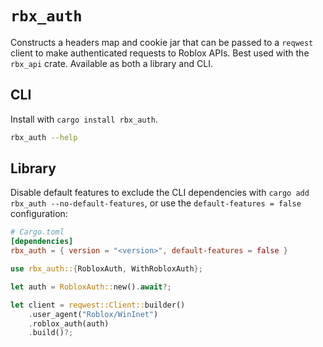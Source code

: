 # `rbx_auth`

Constructs a headers map and cookie jar that can be passed to a `reqwest` client to make authenticated
requests to Roblox APIs. Best used with the `rbx_api` crate. Available as both a library and CLI.

## CLI

Install with `cargo install rbx_auth`.

```sh
rbx_auth --help
```

## Library

Disable default features to exclude the CLI dependencies with `cargo add rbx_auth --no-default-features`, or
use the `default-features = false` configuration:

```toml
# Cargo.toml
[dependencies]
rbx_auth = { version = "<version>", default-features = false }
```

```rs
use rbx_auth::{RobloxAuth, WithRobloxAuth};

let auth = RobloxAuth::new().await?;

let client = reqwest::Client::builder()
    .user_agent("Roblox/WinInet")
    .roblox_auth(auth)
    .build()?;
```
